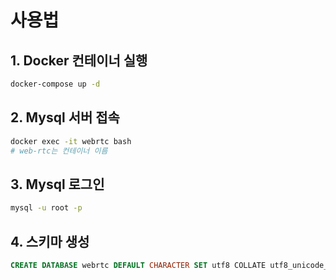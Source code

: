 # 사용법

## 1. Docker 컨테이너 실행

```bash
docker-compose up -d
```

## 2. Mysql 서버 접속

```bash
docker exec -it webrtc bash
# web-rtc는 컨테이너 이름
```

## 3. Mysql 로그인

```bash
mysql -u root -p
```

## 4. 스키마 생성

```sql
CREATE DATABASE webrtc DEFAULT CHARACTER SET utf8 COLLATE utf8_unicode_ci;
```
